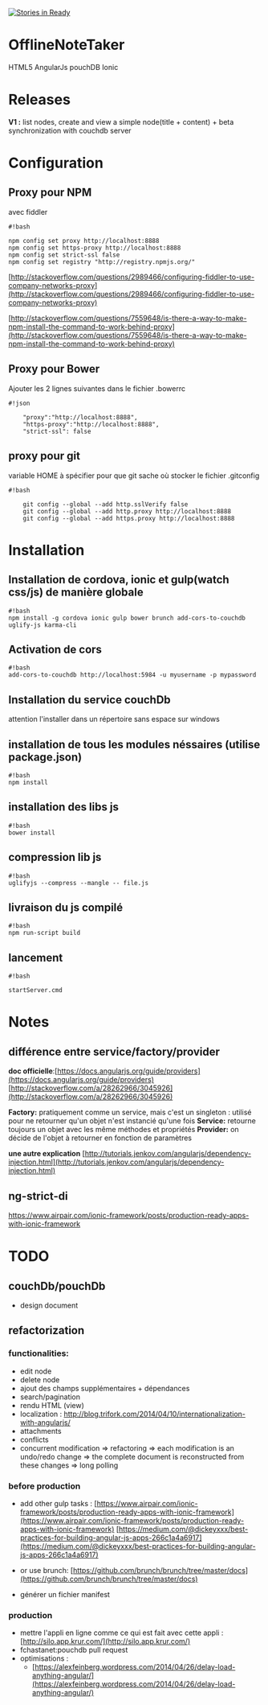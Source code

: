 [![Stories in Ready](https://badge.waffle.io/fchastanet/OfflineNoteTaker.png?label=ready&title=Ready)](https://waffle.io/fchastanet/OfflineNoteTaker)
# OfflineNoteTaker
HTML5 AngularJs pouchDB Ionic

# Releases
**V1 :** list nodes, create and view a simple node(title + content) + beta synchronization with couchdb server

# Configuration #

## Proxy pour NPM ##
avec fiddler
```
#!bash

npm config set proxy http://localhost:8888
npm config set https-proxy http://localhost:8888
npm config set strict-ssl false
npm config set registry "http://registry.npmjs.org/"

```

[http://stackoverflow.com/questions/2989466/configuring-fiddler-to-use-company-networks-proxy](http://stackoverflow.com/questions/2989466/configuring-fiddler-to-use-company-networks-proxy)

[http://stackoverflow.com/questions/7559648/is-there-a-way-to-make-npm-install-the-command-to-work-behind-proxy](http://stackoverflow.com/questions/7559648/is-there-a-way-to-make-npm-install-the-command-to-work-behind-proxy) 


## Proxy pour Bower ##
Ajouter les 2 lignes suivantes dans le fichier .bowerrc
```
#!json

    "proxy":"http://localhost:8888",
    "https-proxy":"http://localhost:8888",
    "strict-ssl": false
```

## proxy pour git ##
variable HOME à spécifier pour que git sache où stocker le fichier .gitconfig
```
#!bash

    git config --global --add http.sslVerify false
    git config --global --add http.proxy http://localhost:8888
    git config --global --add https.proxy http://localhost:8888
```

# Installation #
## Installation de cordova, ionic et gulp(watch css/js) de manière globale ##
```
#!bash
npm install -g cordova ionic gulp bower brunch add-cors-to-couchdb uglify-js karma-cli
```
 
## Activation de cors ##
```
#!bash
add-cors-to-couchdb http://localhost:5984 -u myusername -p mypassword
```

## Installation du service couchDb ##
attention l'installer dans un répertoire sans espace sur windows

## installation de tous les modules néssaires (utilise package.json) ##
```
#!bash
npm install
```

## installation des libs js ##
```
#!bash
bower install
```

## compression lib js ##
```
#!bash
uglifyjs --compress --mangle -- file.js
```

## livraison du js compilé ##
```
#!bash
npm run-script build
```

## lancement ##

```
#!bash

startServer.cmd
```

# Notes #
## différence entre service/factory/provider ##
**doc officielle**:[https://docs.angularjs.org/guide/providers](https://docs.angularjs.org/guide/providers)
[http://stackoverflow.com/a/28262966/3045926](http://stackoverflow.com/a/28262966/3045926)

**Factory:** pratiquement comme un service, mais c'est un singleton : utilisé pour ne retourner qu'un objet
	n'est instancié qu'une fois
**Service:** retourne toujours un objet avec les même méthodes et propriétés
**Provider:** on décide de l'objet à retourner en fonction de paramètres

**une autre explication**
[http://tutorials.jenkov.com/angularjs/dependency-injection.html](http://tutorials.jenkov.com/angularjs/dependency-injection.html)

## ng-strict-di ##
https://www.airpair.com/ionic-framework/posts/production-ready-apps-with-ionic-framework

# TODO #
## couchDb/pouchDb ##
* design document

## refactorization ##
### functionalities: ###

* edit node
* delete node
* ajout des champs supplémentaires + dépendances
* search/pagination
* rendu HTML (view)
* localization : <a href="http://blog.trifork.com/2014/04/10/internationalization-with-angularjs/">http://blog.trifork.com/2014/04/10/internationalization-with-angularjs/</a>
* attachments
* conflicts
* concurrent modification => refactoring => each modification is an undo/redo change => the complete document is reconstructed from these changes => long polling

### before production ###
* add other gulp tasks : 
[https://www.airpair.com/ionic-framework/posts/production-ready-apps-with-ionic-framework](https://www.airpair.com/ionic-framework/posts/production-ready-apps-with-ionic-framework)
[https://medium.com/@dickeyxxx/best-practices-for-building-angular-js-apps-266c1a4a6917](https://medium.com/@dickeyxxx/best-practices-for-building-angular-js-apps-266c1a4a6917)

* or use brunch: [https://github.com/brunch/brunch/tree/master/docs](https://github.com/brunch/brunch/tree/master/docs)

* générer un fichier manifest

### production ###
* mettre l'appli en ligne comme ce qui est fait avec cette appli : [http://silo.app.krur.com/](http://silo.app.krur.com/)
* fchastanet:pouchdb pull request
* optimisations : 
    * [https://alexfeinberg.wordpress.com/2014/04/26/delay-load-anything-angular/](https://alexfeinberg.wordpress.com/2014/04/26/delay-load-anything-angular/)